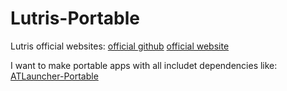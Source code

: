 # Lutris-Portable <br />
Lutris official websites:
[official github](https://github.com/lutris/lutris)
[official website](https://lutris.net/)

I want to make portable apps with all includet dependencies like: 
[ATLauncher-Portable](https://github.com/Farmer-Markus/ATLauncher-Portable)
